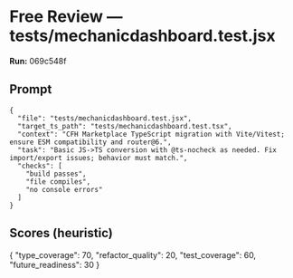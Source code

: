 # Free Review — tests/mechanicdashboard.test.jsx

**Run:** 069c548f

## Prompt

```
{
  "file": "tests/mechanicdashboard.test.jsx",
  "target_ts_path": "tests/mechanicdashboard.test.tsx",
  "context": "CFH Marketplace TypeScript migration with Vite/Vitest; ensure ESM compatibility and router@6.",
  "task": "Basic JS->TS conversion with @ts-nocheck as needed. Fix import/export issues; behavior must match.",
  "checks": [
    "build passes",
    "file compiles",
    "no console errors"
  ]
}
```

## Scores (heuristic)

{
  "type_coverage": 70,
  "refactor_quality": 20,
  "test_coverage": 60,
  "future_readiness": 30
}
